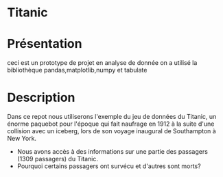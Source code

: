 # Titanic
# Présentation
ceci est un prototype de projet en analyse de donnée on a utilisé la bibliothèque pandas,matplotlib,numpy et tabulate
# Description
Dans ce repot nous utiliserons l'exemple du jeu de données du Titanic, un énorme paquebot pour l'époque qui fait naufrage en 1912 à la suite d'une collision avec un iceberg, lors de son voyage inaugural de Southampton à New York.
   * Nous avons accès à des informations sur une partie des passagers (1309 passagers) du Titanic. 
   * Pourquoi certains passagers ont survécu et d'autres sont morts?
   
   
